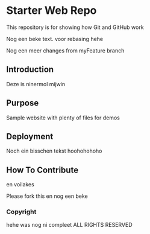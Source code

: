 # Starter Web Repo

This repository is for showing how Git and GitHub work

Nog een beke text. voor rebasing hehe

Nog een meer changes from myFeature branch 

## Introduction

Deze is ninermol mijwin

## Purpose

Sample website with plenty of files for demos

## Deployment

Noch ein bisschen tekst hoohohohoho

## How To Contribute

en voilakes

Please fork this en nog een beke

### Copyright

hehe was nog ni compleet
ALL RIGHTS RESERVED